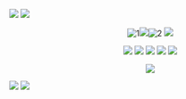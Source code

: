 ![](https://64.media.tumblr.com/a391403c8c0b34290d6c2c6125671696/bfd01254f5461a17-08/s2048x3072/e90e2af07ec12944faea44af7efff86ddb647be0.pnj)
![](https://64.media.tumblr.com/3441b7881ecc665f64ba37fb030d3f0e/bfd01254f5461a17-b7/s1280x1920/333be1439c88a247e25dcc7f04cf1216817c0e11.pnj)




<p align="center"

![1](https://file.garden/Zm-rK-jl3x2Hb48C/s7p355.gif)![](https://file.garden/Zm-rK-jl3x2Hb48C/tumblr_745fd43d210e9877da89ef25436b1f39_fbaae8a4_1280_optimized.png)![2](https://file.garden/Zm-rK-jl3x2Hb48C/s7p355.gif)
![](https://file.garden/Zm-rK-jl3x2Hb48C/b5vu53.png)

</p>

<p align="center"

[<img src="https://file.garden/Zm-rK-jl3x2Hb48C/5a2y5u.png">](https://rentry.co/MouthhsDNI)  ![](https://64.media.tumblr.com/9c5530698bcb32d9ae824ac1f7c68b08/6f5473fdb8901cea-e5/s75x75_c1/bb7c216ea3236bf758cf5d9505b8d30843f39e70.pnj) [<img src="https://file.garden/Zm-rK-jl3x2Hb48C/tis9ji.png">](https://rentry.co/MouthhsBYI)   ![](https://64.media.tumblr.com/9c5530698bcb32d9ae824ac1f7c68b08/6f5473fdb8901cea-e5/s75x75_c1/bb7c216ea3236bf758cf5d9505b8d30843f39e70.pnj)  [<img src="https://file.garden/Zm-rK-jl3x2Hb48C/h3psb3.png">](https://rentry.co/MouthsRentryLinks)

</p>
<p align="center"
  
![](https://file.garden/Zm-rK-jl3x2Hb48C/qv689d_33.gif)

</p>





![](https://64.media.tumblr.com/d16cd441ea95e21aafca6a07620c7ba7/bfd01254f5461a17-a4/s1280x1920/5e39959d28eee505dcd8008f619d4446e67d4d66.pnj)
![](https://64.media.tumblr.com/a391403c8c0b34290d6c2c6125671696/bfd01254f5461a17-08/s2048x3072/e90e2af07ec12944faea44af7efff86ddb647be0.pnj)

